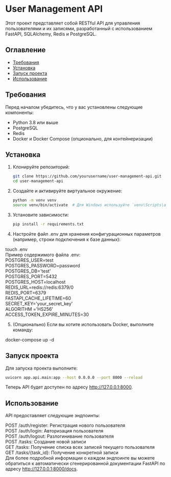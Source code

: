 # User Management API

Этот проект представляет собой RESTful API для управления пользователями и их записями, разработанный с использованием FastAPI, SQLAlchemy, Redis и PostgreSQL.

## Оглавление

- [Требования](#требования)
- [Установка](#установка)
- [Запуск проекта](#запуск-проекта)
- [Использование](#использование)

## Требования

Перед началом убедитесь, что у вас установлены следующие компоненты:

- Python 3.8 или выше
- PostgreSQL
- Redis
- Docker и Docker Compose (опционально, для контейнеризации)

## Установка

1. Клонируйте репозиторий:

   ```bash
   git clone https://github.com/yourusername/user-management-api.git
   cd user-management-api

2. Создайте и активируйте виртуальное окружение:

   ```bash
   python -m venv venv
   source venv/bin/activate  # Для Windows используйте `venv\Scripts\activate`

3. Установите зависимости:
   ```bash
   pip install -r requirements.txt

4. Настройте файл .env для хранения конфигурационных параметров (например, строки подключения к базе данных):

touch .env<br />
Пример содержимого файла .env:<br />
POSTGRES_USER=test<br />
POSTGRES_PASSWORD=password<br />
POSTGRES_DB='test'<br />
POSTGRES_PORT=5432<br />
POSTGRES_HOST=localhost<br />
REDIS_URL=redis://redis:6379/0<br />
REDIS_PORT=6379<br />
FASTAPI_CACHE_LIFETIME=60<br />
SECRET_KEY='your_secret_key'<br />
ALGORITHM ='HS256'<br />
ACCESS_TOKEN_EXPIRE_MINUTES=30<br />

5. (Опционально) Если вы хотите использовать Docker, выполните команду:

docker-compose up -d
## Запуск проекта
Для запуска проекта выполните:
   ```bash
   uvicorn app.api.main:app --host 0.0.0.0 --port 8000 --reload
   ```
   Теперь API будет доступен по адресу http://127.0.0.1:8000.

## Использование
API предоставляет следующие эндпоинты:

POST /auth/register: Регистрация нового пользователя<br />
POST /auth/login: Авторизация пользователя<br />
POST /auth/logout: Разлогинивание пользователя<br />
POST /tasks: Создание новой записи<br />
GET /tasks: Получение списка всех записей текущего пользователя<br />
GET /tasks/{task_id}: Получение конкретной записи<br />
Для более подробной информации о каждом эндпоинте вы можете обратиться к автоматически сгенерированной документации FastAPI по адресу http://127.0.0.1:8000/docs.